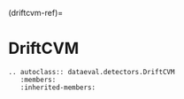 (driftcvm-ref)=
# DriftCVM

```{eval-rst}
.. autoclass:: dataeval.detectors.DriftCVM
   :members:
   :inherited-members:
```
